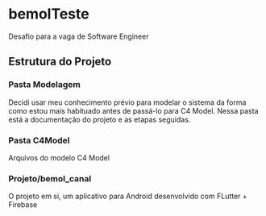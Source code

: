 # bemolTeste
Desafio para a vaga de Software Engineer

## Estrutura do Projeto

### Pasta Modelagem
Decidi usar meu conhecimento prévio para modelar o sistema da forma como estou mais habituado antes de passá-lo para C4 Model. Nessa pasta está a documentação do projeto e as etapas seguidas.

### Pasta C4Model
Arquivos do modelo C4 Model

### Projeto/bemol_canal
O projeto em si, um aplicativo para Android desenvolvido com FLutter + Firebase

